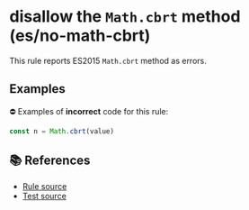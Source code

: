 # disallow the `Math.cbrt` method (es/no-math-cbrt)

This rule reports ES2015 `Math.cbrt` method as errors.

## Examples

⛔ Examples of **incorrect** code for this rule:

```js
const n = Math.cbrt(value)
```

## 📚 References

- [Rule source](https://github.com/mysticatea/eslint-plugin-es/blob/v1.2.0/lib/rules/no-math-cbrt.js)
- [Test source](https://github.com/mysticatea/eslint-plugin-es/blob/v1.2.0/tests/lib/rules/no-math-cbrt.js)
